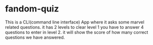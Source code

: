# fandom-quiz

This is a CLI(command line interface) App where it asks some marvel related  questions.
it has 2 levels to clear level 1 you have to answer 4 questions to enter in level 2.
it will show the score of how many correct questions we have answered.
